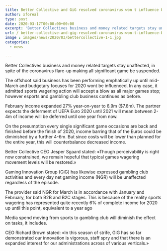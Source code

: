 ```yaml
---
title: Better Collective and GiG resolved coronavirus won t influence business
author: xforeal 
type: post
date: 2020-03-17T00:00:00+00:00
excerpt: 'Better Collectives business and money related targets stay unaffected, in spite of the coronavirus episode making all significant game be suspended '
url: / better-collective-and-gig-resolved-coronavirus-won-t-influence-business/
image : images/news/2020/03/bettercollective-1-1.jpg
categories:
  - news

---
```

Better Collectives business and money related targets stay unaffected, in spite of the coronavirus flare-up making all significant game be suspended. 

The offshoot said business has been performing emphatically up until mid-March and budgetary focuses for 2020 wont be influenced. In any case, it admitted sports wagering action will accept a blow as all major games stop; however esports and gambling club business continues as before. 

February income expanded 27&percnt; year-on-year to 6.9m ($7.6m). The partner expects the deferment of UEFA Euro 2020 until 2021 will mean between 2-4m of income will be deferred until one year from now. 

On the presumption every single significant game occasions are back and finished before the finish of 2020, income barring that of the Euros could be diminished by a further 4-6m. But since costs will be lower than planned for the entire year, this will counterbalance decreased income. 

Better Collective CEO Jesper Sgaard stated: &#171;Though perceivability is right now constrained, we remain hopeful that typical games wagering movement levels will be restored.&#187; 

Gaming Innovation Group (GiG) has likewise expressed gambling club activities and every day net gaming income (NGR) will be unaffected regardless of the episode. 

The provider said NGR for March is in accordance with January and February, for both B2B and B2C stages. This is because of the reality sports wagering has represented quite recently 6&percnt; of complete income for 2020 up until this point, equivalent to a year ago 

Media spend moving from sports to gambling club will diminish the effect on tasks, it includes. 

CEO Richard Brown stated: &#171;In this season of strife, GiG has so far demonstrated our innovation is vigorous, staff spry and that there is an expanded interest for our administrations across of various verticals.&#187;